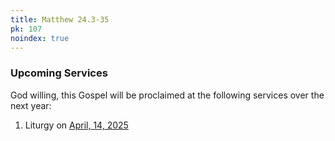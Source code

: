 ```yaml
---
title: Matthew 24.3-35
pk: 107
noindex: true
---
```


### Upcoming Services

God willing, this Gospel will be proclaimed at the following services over the next year:


1. Liturgy on [April, 14, 2025](https://orthocal.info/readings/gregorian/2025/04/14/)
